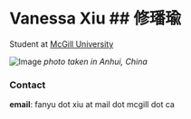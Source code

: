 # Vanessa Xiu ## 修璠瑜
Student at [McGill University](mcgill.ca)

![Image](https://scontent-hkg4-1.xx.fbcdn.net/v/t1.0-9/138107577_461492461701796_2311962483827810722_o.jpg?_nc_cat=108&ccb=2&_nc_sid=730e14&_nc_ohc=wOT5jhd6S3oAX_OWpLA&_nc_ht=scontent-hkg4-1.xx&oh=6538cc2a99b541645443e5b9401f71f5&oe=6023E82D)
_photo taken in Anhui, China_

### Contact
**email**: fanyu dot xiu at mail dot mcgill dot ca
